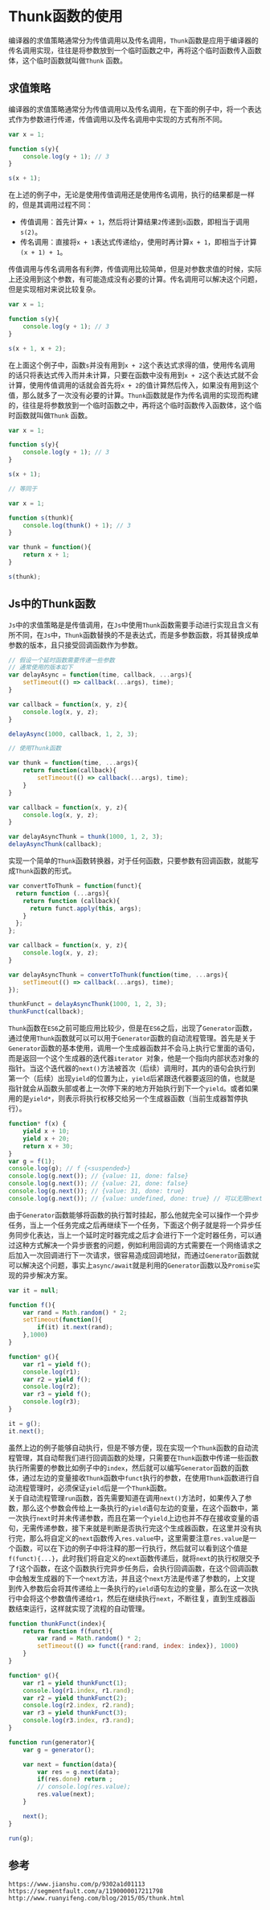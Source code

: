 # Thunk函数的使用
编译器的求值策略通常分为传值调用以及传名调用，`Thunk`函数是应用于编译器的传名调用实现，往往是将参数放到一个临时函数之中，再将这个临时函数传入函数体，这个临时函数就叫做`Thunk` 函数。

## 求值策略
编译器的求值策略通常分为传值调用以及传名调用，在下面的例子中，将一个表达式作为参数进行传递，传值调用以及传名调用中实现的方式有所不同。

```javascript
var x = 1;

function s(y){
    console.log(y + 1); // 3
}

s(x + 1);
```
在上述的例子中，无论是使用传值调用还是使用传名调用，执行的结果都是一样的，但是其调用过程不同：  
* 传值调用：首先计算`x + 1`，然后将计算结果`2`传递到`s`函数，即相当于调用`s(2)`。  
* 传名调用：直接将`x + 1`表达式传递给`y`，使用时再计算`x + 1`，即相当于计算`(x + 1) + 1`。

传值调用与传名调用各有利弊，传值调用比较简单，但是对参数求值的时候，实际上还没用到这个参数，有可能造成没有必要的计算。传名调用可以解决这个问题，但是实现相对来说比较复杂。

```javascript
var x = 1;

function s(y){
    console.log(y + 1); // 3
}

s(x + 1, x + 2);
```
在上面这个例子中，函数`s`并没有用到`x + 2`这个表达式求得的值，使用传名调用的话只将表达式传入而并未计算，只要在函数中没有用到`x + 2`这个表达式就不会计算，使用传值调用的话就会首先将`x + 2`的值计算然后传入，如果没有用到这个值，那么就多了一次没有必要的计算。`Thunk`函数就是作为传名调用的实现而构建的，往往是将参数放到一个临时函数之中，再将这个临时函数传入函数体，这个临时函数就叫做`Thunk` 函数。

```javascript
var x = 1;

function s(y){
    console.log(y + 1); // 3
}

s(x + 1);

// 等同于

var x = 1;

function s(thunk){
    console.log(thunk() + 1); // 3
}

var thunk = function(){
    return x + 1;
}

s(thunk);
```


## Js中的Thunk函数
`Js`中的求值策略是是传值调用，在`Js`中使用`Thunk`函数需要手动进行实现且含义有所不同，在`Js`中，`Thunk`函数替换的不是表达式，而是多参数函数，将其替换成单参数的版本，且只接受回调函数作为参数。

```javascript
// 假设一个延时函数需要传递一些参数
// 通常使用的版本如下
var delayAsync = function(time, callback, ...args){
    setTimeout(() => callback(...args), time);
}

var callback = function(x, y, z){
    console.log(x, y, z);
}

delayAsync(1000, callback, 1, 2, 3);

// 使用Thunk函数

var thunk = function(time, ...args){
    return function(callback){
        setTimeout(() => callback(...args), time);
    }
}

var callback = function(x, y, z){
    console.log(x, y, z);
}

var delayAsyncThunk = thunk(1000, 1, 2, 3);
delayAsyncThunk(callback);
```

实现一个简单的`Thunk`函数转换器，对于任何函数，只要参数有回调函数，就能写成`Thunk`函数的形式。


```javascript
var convertToThunk = function(funct){
  return function (...args){
    return function (callback){
      return funct.apply(this, args);
    }
  };
};

var callback = function(x, y, z){
    console.log(x, y, z);
}

var delayAsyncThunk = convertToThunk(function(time, ...args){
    setTimeout(() => callback(...args), time);
});

thunkFunct = delayAsyncThunk(1000, 1, 2, 3);
thunkFunct(callback);
```
`Thunk`函数在`ES6`之前可能应用比较少，但是在`ES6`之后，出现了`Generator`函数，通过使用`Thunk`函数就可以可以用于`Generator`函数的自动流程管理。首先是关于`Generator`函数的基本使用，调用一个生成器函数并不会马上执行它里面的语句，而是返回一个这个生成器的迭代器`iterator `对象，他是一个指向内部状态对象的指针。当这个迭代器的`next()`方法被首次（后续）调用时，其内的语句会执行到第一个（后续）出现`yield`的位置为止，`yield`后紧跟迭代器要返回的值，也就是指针就会从函数头部或者上一次停下来的地方开始执行到下一个`yield`。或者如果用的是`yield*`，则表示将执行权移交给另一个生成器函数（当前生成器暂停执行）。  

```javascript
function* f(x) {
    yield x + 10;
    yield x + 20;
    return x + 30;
}
var g = f(1);
console.log(g); // f {<suspended>}
console.log(g.next()); // {value: 11, done: false}
console.log(g.next()); // {value: 21, done: false}
console.log(g.next()); // {value: 31, done: true}
console.log(g.next()); // {value: undefined, done: true} // 可以无限next()，但是value总为undefined，done总为true
```

由于`Generator`函数能够将函数的执行暂时挂起，那么他就完全可以操作一个异步任务，当上一个任务完成之后再继续下一个任务，下面这个例子就是将一个异步任务同步化表达，当上一个延时定时器完成之后才会进行下一个定时器任务，可以通过这种方式解决一个异步嵌套的问题，例如利用回调的方式需要在一个网络请求之后加入一次回调进行下一次请求，很容易造成回调地狱，而通过`Generator`函数就可以解决这个问题，事实上`async/await`就是利用的`Generator`函数以及`Promise`实现的异步解决方案。

```javascript
var it = null;

function f(){
    var rand = Math.random() * 2;
    setTimeout(function(){
        if(it) it.next(rand);
    },1000)
}

function* g(){ 
    var r1 = yield f();
    console.log(r1);
    var r2 = yield f();
    console.log(r2);
    var r3 = yield f();
    console.log(r3);
}

it = g();
it.next();
```
虽然上边的例子能够自动执行，但是不够方便，现在实现一个`Thunk`函数的自动流程管理，其自动帮我们进行回调函数的处理，只需要在`Thunk`函数中传递一些函数执行所需要的参数比如例子中的`index`，然后就可以编写`Generator`函数的函数体，通过左边的变量接收`Thunk`函数中`funct`执行的参数，在使用`Thunk`函数进行自动流程管理时，必须保证`yield`后是一个`Thunk`函数。  
关于自动流程管理`run`函数，首先需要知道在调用`next()`方法时，如果传入了参数，那么这个参数会传给上一条执行的`yield`语句左边的变量，在这个函数中，第一次执行`next`时并未传递参数，而且在第一个`yield`上边也并不存在接收变量的语句，无需传递参数，接下来就是判断是否执行完这个生成器函数，在这里并没有执行完，那么将自定义的`next`函数传入`res.value`中，这里需要注意`res.value`是一个函数，可以在下边的例子中将注释的那一行执行，然后就可以看到这个值是`f(funct){...}`，此时我们将自定义的`next`函数传递后，就将`next`的执行权限交予了`f`这个函数，在这个函数执行完异步任务后，会执行回调函数，在这个回调函数中会触发生成器的下一个`next`方法，并且这个`next`方法是传递了参数的，上文提到传入参数后会将其传递给上一条执行的`yield`语句左边的变量，那么在这一次执行中会将这个参数值传递给`r1`，然后在继续执行`next`，不断往复，直到生成器函数结束运行，这样就实现了流程的自动管理。


```javascript
function thunkFunct(index){
    return function f(funct){
        var rand = Math.random() * 2;
        setTimeout(() => funct({rand:rand, index: index}), 1000)
    }
}

function* g(){ 
    var r1 = yield thunkFunct(1);
    console.log(r1.index, r1.rand);
    var r2 = yield thunkFunct(2);
    console.log(r2.index, r2.rand);
    var r3 = yield thunkFunct(3);
    console.log(r3.index, r3.rand);
}

function run(generator){
    var g = generator();

    var next = function(data){
        var res = g.next(data);
        if(res.done) return ;
        // console.log(res.value);
        res.value(next);
    }

    next();
}

run(g);
```






## 参考

```
https://www.jianshu.com/p/9302a1d01113
https://segmentfault.com/a/1190000017211798
http://www.ruanyifeng.com/blog/2015/05/thunk.html
```
